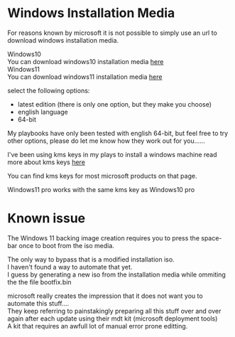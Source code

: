 # Windows Installation Media

For reasons known by microsoft it is not possible to simply use an url to download windows installation media.

Windows10<br>
You can download windows10 installation media [here](https://www.microsoft.com/en-us/software-download/windows10ISO)<br>
Windows11<br>
You can download windows11 installation media [here](https://www.microsoft.com/nl-nl/software-download/windows11)<br>

select the following options:
* latest edition (there is only one option, but they make you choose)
* english language
* 64-bit

My playbooks have only been tested with english 64-bit, but feel free to try other options, please do let me know how they work out for you......

I've been using kms keys in my plays to install a windows machine
read more about kms keys [here](https://docs.microsoft.com/en-us/windows-server/get-started/kms-client-activation-keys)

You can find kms keys for most microsoft products on that page.<br>

Windows11 pro works with the same kms key as Windows10 pro

# Known issue
The Windows 11 backing image creation requires you to press the space-bar once to boot from the iso media.<br>

The only way to bypass that is a modified installation iso.<br>
I haven't found a way to automate that yet.<br>
I guess by generating a new iso from the installation media while ommiting the the file bootfix.bin

microsoft really creates the impression that it does not want you to automate this stuff....<br>
They keep referring to painstakingly preparing all this stuff over and over again after each update using their mdt kit (microsoft deployment tools)<br>
A kit that requires an awfull lot of manual error prone editting.